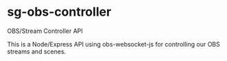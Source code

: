 # sg-obs-controller
OBS/Stream Controller API

This is a Node/Express API using obs-websocket-js for controlling our OBS streams and scenes.
